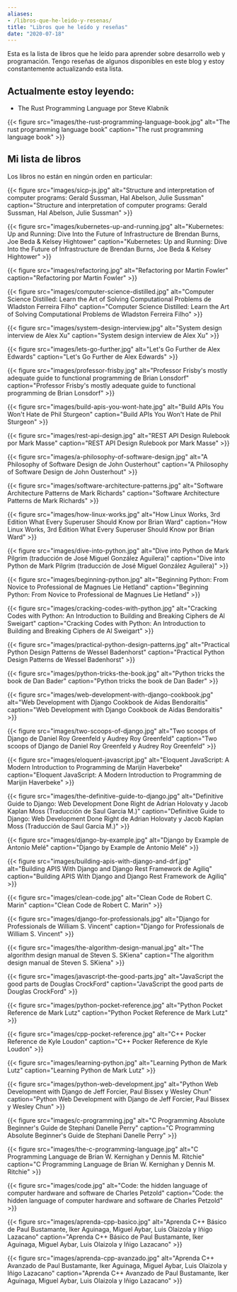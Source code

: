 ```yaml
---
aliases:
- /libros-que-he-leido-y-resenas/
title: "Libros que he leído y reseñas"
date: "2020-07-18"
---
```


Esta es la lista de libros que he leído para aprender sobre desarrollo web y programación. Tengo reseñas de algunos disponibles en este blog y estoy constantemente actualizando esta lista.

## Actualmente estoy leyendo:

- The Rust Programming Language por Steve Klabnik

{{< figure src="images/the-rust-programming-language-book.jpg" alt="The rust programming language book" caption="The rust programming language book" >}}

## Mi lista de libros

Los libros no están en ningún orden en particular:

{{< figure src="images/sicp-js.jpg" alt="Structure and interpretation of computer programs: Gerald Sussman, Hal Abelson, Julie Sussman" caption="Structure and interpretation of computer programs: Gerald Sussman, Hal Abelson, Julie Sussman" >}}

{{< figure src="images/kubernetes-up-and-running.jpg" alt="Kubernetes: Up and Running: Dive Into the Future of Infrastructure de Brendan Burns, Joe Beda & Kelsey Hightower" caption="Kubernetes: Up and Running: Dive Into the Future of Infrastructure de Brendan Burns, Joe Beda & Kelsey Hightower" >}}

{{< figure src="images/refactoring.jpg" alt="Refactoring por Martin Fowler" caption="Refactoring por Martin Fowler" >}}


{{< figure src="images/computer-science-distilled.jpg" alt="Computer Science Distilled: Learn the Art of Solving Computational Problems de Wladston Ferreira Filho" caption="Computer Science Distilled: Learn the Art of Solving Computational Problems de Wladston Ferreira Filho" >}}


{{< figure src="images/system-design-interview.jpg" alt="System design interview de Alex Xu" caption="System design interview de Alex Xu" >}}


{{< figure src="images/lets-go-further.jpg" alt="Let's Go Further de Alex Edwards" caption="Let's Go Further de Alex Edwards" >}}


{{< figure src="images/professor-frisby.jpg" alt="Professor Frisby's mostly adequate guide to functional programming de Brian Lonsdorf" caption="Professor Frisby's mostly adequate guide to functional programming de Brian Lonsdorf" >}}


{{< figure src="images/build-apis-you-wont-hate.jpg" alt="Build APIs You Won't Hate de Phil Sturgeon" caption="Build APIs You Won't Hate de Phil Sturgeon" >}}


{{< figure src="images/rest-api-design.jpg" alt="REST API Design Rulebook por Mark Masse" caption="REST API Design Rulebook por Mark Masse" >}}


{{< figure src="images/a-philosophy-of-software-design.jpg" alt="A Philosophy of Software Design de John Ousterhout" caption="A Philosophy of Software Design de John Ousterhout" >}}


{{< figure src="images/software-architecture-patterns.jpg" alt="Software Architecture Patterns de Mark Richards" caption="Software Architecture Patterns de Mark Richards" >}}


{{< figure src="images/how-linux-works.jpg" alt="How Linux Works, 3rd Edition What Every Superuser Should Know por Brian Ward" caption="How Linux Works, 3rd Edition What Every Superuser Should Know por Brian Ward" >}}


{{< figure src="images/dive-into-python.jpg" alt="Dive into Python de Mark Pilgrim (traducción de José Miguel González Aguilera)" caption="Dive into Python de Mark Pilgrim (traducción de José Miguel González Aguilera)" >}}


{{< figure src="images/beginning-python.jpg" alt="Beginning Python: From Novice to Professional de Magnues Lie Hetland" caption="Beginning Python: From Novice to Professional de Magnues Lie Hetland" >}}


{{< figure src="images/cracking-codes-with-python.jpg" alt="Cracking Codes with Python: An Introduction to Building and Breaking Ciphers de Al Sweigart" caption="Cracking Codes with Python: An Introduction to Building and Breaking Ciphers de Al Sweigart" >}}


{{< figure src="images/practical-python-design-patterns.jpg" alt="Practical Python Design Patterns de Wessel Badenhorst" caption="Practical Python Design Patterns de Wessel Badenhorst" >}}


{{< figure src="images/python-tricks-the-book.jpg" alt="Python tricks the book de Dan Bader" caption="Python tricks the book de Dan Bader" >}}


{{< figure src="images/web-development-with-django-cookbook.jpg" alt="Web Development with Django Cookbook de Aidas Bendoraitis" caption="Web Development with Django Cookbook de Aidas Bendoraitis" >}}


{{< figure src="images/two-scoops-of-django.jpg" alt="Two scoops of Django de Daniel Roy Greenfeld y Audrey Roy Greenfeld" caption="Two scoops of Django de Daniel Roy Greenfeld y Audrey Roy Greenfeld" >}}


{{< figure src="images/eloquent-javascript.jpg" alt="Eloquent JavaScript: A Modern Introduction to Programming de Marijin Haverbeke" caption="Eloquent JavaScript: A Modern Introduction to Programming de Marijin Haverbeke" >}}


{{< figure src="images/the-definitive-guide-to-django.jpg" alt="Definitive Guide to Django: Web Development Done Right de Adrian Holovaty y Jacob Kaplan Moss (Traducción de Saul Garcia M.)" caption="Definitive Guide to Django: Web Development Done Right de Adrian Holovaty y Jacob Kaplan Moss (Traducción de Saul Garcia M.)" >}}


{{< figure src="images/django-by-example.jpg" alt="Django by Example de Antonio Melé" caption="Django by Example de Antonio Melé" >}}


{{< figure src="images/building-apis-with-django-and-drf.jpg" alt="Building APIS With Django and Django Rest Framework de Agiliq" caption="Building APIS With Django and Django Rest Framework de Agiliq" >}}


{{< figure src="images/clean-code.jpg" alt="Clean Code de Robert C. Marin" caption="Clean Code de Robert C. Marin" >}}


{{< figure src="images/django-for-professionals.jpg" alt="Django for Professionals de William S. Vincent" caption="Django for Professionals de William S. Vincent" >}}


{{< figure src="images/the-algorithm-design-manual.jpg" alt="The algorithm design manual de Steven S. SKiena" caption="The algorithm design manual de Steven S. SKiena" >}}


{{< figure src="images/javascript-the-good-parts.jpg" alt="JavaScript the good parts de Douglas CrockFord" caption="JavaScript the good parts de Douglas CrockFord" >}}


{{< figure src="images/python-pocket-reference.jpg" alt="Python Pocket Reference de Mark Lutz" caption="Python Pocket Reference de Mark Lutz" >}}


{{< figure src="images/cpp-pocket-reference.jpg" alt="C++ Pocker Reference de Kyle Loudon" caption="C++ Pocker Reference de Kyle Loudon" >}}


{{< figure src="images/learning-python.jpg" alt="Learning Python de Mark Lutz" caption="Learning Python de Mark Lutz" >}}


{{< figure src="images/python-web-development.jpg" alt="Python Web Development with Django de Jeff Forcier, Paul Bissex y Wesley Chun" caption="Python Web Development with Django de Jeff Forcier, Paul Bissex y Wesley Chun" >}}


{{< figure src="images/c-programming.jpg" alt="C Programming Absolute Beginner's Guide de Stephani Danelle Perry" caption="C Programming Absolute Beginner's Guide de Stephani Danelle Perry" >}}


{{< figure src="images/the-c-programming-language.jpg" alt="C Programming Language de Brian W. Kernighan y Dennis M. Ritchie" caption="C Programming Language de Brian W. Kernighan y Dennis M. Ritchie" >}}


{{< figure src="images/code.jpg" alt="Code: the hidden language of computer hardware and software de Charles Petzold" caption="Code: the hidden language of computer hardware and software de Charles Petzold" >}}


{{< figure src="images/aprenda-cpp-basico.jpg" alt="Aprenda C++ Básico de Paul Bustamante, Iker Aguinaga, Miguel Aybar, Luis Olaizola y Iñigo Lazacano" caption="Aprenda C++ Básico de Paul Bustamante, Iker Aguinaga, Miguel Aybar, Luis Olaizola y Iñigo Lazacano" >}}


{{< figure src="images/aprenda-cpp-avanzado.jpg" alt="Aprenda C++ Avanzado de Paul Bustamante, Iker Aguinaga, Miguel Aybar, Luis Olaizola y Iñigo Lazacano" caption="Aprenda C++ Avanzado de Paul Bustamante, Iker Aguinaga, Miguel Aybar, Luis Olaizola y Iñigo Lazacano" >}}

